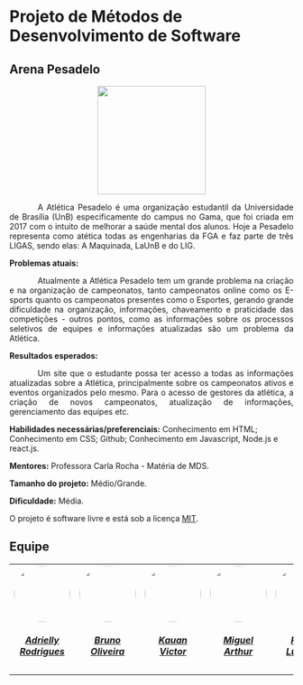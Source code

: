 # Projeto de Métodos de Desenvolvimento de Software

## Arena Pesadelo

<div align="center">
    <img src="" style="width:20vw"/>
</div>

<p style="text-indent: 50px;text-align: justify;"> A Atlética Pesadelo é uma organização estudantil da Universidade de Brasília (UnB) especificamente do campus no Gama, que foi criada em 2017 com o intuito de melhorar a saúde mental dos alunos. Hoje a Pesadelo representa como atética todas as engenharias da FGA e faz parte de três LIGAS, sendo elas: A Maquinada, LaUnB e do LIG. </p>

**Problemas atuais:** <p style="text-indent: 50px;text-align: justify;"> Atualmente a Atlética Pesadelo tem um grande problema na criação e na organização de campeonatos, tanto campeonatos online como os E-sports quanto os campeonatos presentes como o Esportes, gerando grande dificuldade na organização, informações, chaveamento e praticidade das competições - outros pontos, como as informações sobre os processos seletivos de equipes e informações atualizadas são um problema da Atlética. </p>
 

**Resultados esperados:** <p style="text-indent: 50px;text-align: justify;"> Um site que o estudante possa ter acesso a todas as informações atualizadas sobre a Atlética, principalmente sobre os campeonatos ativos e eventos organizados pelo mesmo. Para o acesso de gestores da atlética, a criação de novos campeonatos, atualização de informações, gerenciamento das equipes etc.</p>


**Habilidades necessárias/preferenciais:** Conhecimento em HTML; Conhecimento em CSS; Github; Conhecimento em Javascript, Node.js e react.js.

**Mentores:** Professora Carla Rocha - Matéria de MDS.

**Tamanho do projeto:**  Médio/Grande.

**Dificuldade:** Média.

O projeto é software livre e está sob a licença [MIT](./LICENSE).

## Equipe

<center>
<table style="margin-left: auto; margin-right: auto;">
    <tr>
        <td align="center">
            <a href="https://github.com/drykette">
                <img style="border-radius: 50%;" src="https://avatars.githubusercontent.com/u/23423067?v=4" width="100px;"/>
                <h5 class="text-center">Adrielly Rodrigues</h5>
            </a>
        </td>
        <td align="center">
            <a href="https://github.com/BrunoOLiveirax">
                <img style="border-radius: 50%;" src="https://avatars.githubusercontent.com/u/111513555?v=4" width="100px;"/>
                <h5 class="text-center">Bruno Oliveira</h5>
            </a>
        </td>
        <td align="center">
            <a href="https://github.com/Kauanviictor">
                <img style="border-radius: 50%;" src="https://avatars.githubusercontent.com/u/101677333?v=4" width="100px;"/>
                <h5 class="text-center">Kauan Victor</h5>
            </a>
        </td>
        <td align="center">
            <a href="https://github.com/zlimaz">
                <img style="border-radius: 50%;" src="https://avatars.githubusercontent.com/u/98031566?v=4" width="100px;"/>
                <h5 class="text-center">Miguel Arthur</h5>
            </a>
        </td>
          <td align="center">
            <a href="https://github.com/PedroALuciano">
                <img style="border-radius: 50%;" src="https://avatars.githubusercontent.com/u/108702746?v=4" width="100px;"/>
                <h5 class="text-center">Pedro Luciano</h5>
            </a>
            </a>
        </td>
          <td align="center">
            <a href="https://github.com/PauloFilho2">
                <img style="border-radius: 50%;" src="https://avatars.githubusercontent.com/u/131913211?v=4" width="100px;"/>
                <h5 class="text-center">Paulo Filho</h5>
            </a>    
        </td>
</table>
</center>
